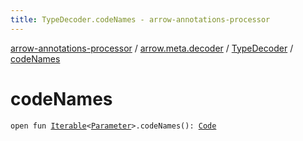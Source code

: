 ```yaml
---
title: TypeDecoder.codeNames - arrow-annotations-processor
---
```


[arrow-annotations-processor](../../index.html) / [arrow.meta.decoder](../index.html) / [TypeDecoder](index.html) / [codeNames](./code-names.html)

# codeNames

`open fun `[`Iterable`](https://kotlinlang.org/api/latest/jvm/stdlib/kotlin.collections/-iterable/index.html)`<`[`Parameter`](../../arrow.meta.ast/-parameter/index.html)`>.codeNames(): `[`Code`](../../arrow.meta.ast/-code/index.html)